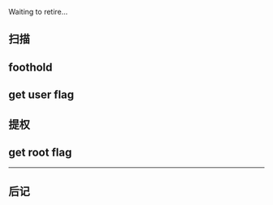 Waiting to retire...

## 扫描




## foothold


## get user flag





## 提权






## get root flag



---

## 后记